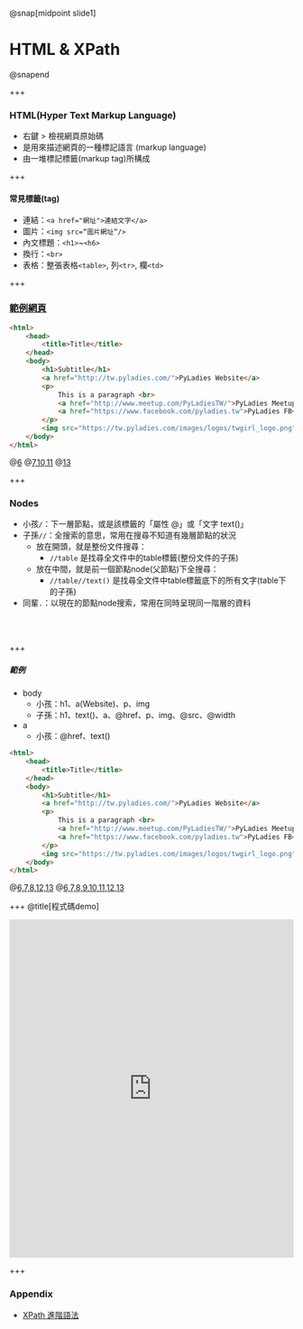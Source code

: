 @snap[midpoint slide1]
<h1>HTML & XPath</h1>
@snapend

+++
### HTML(Hyper Text Markup Language)
- 右鍵 > 檢視網頁原始碼
- 是用來描述網頁的一種標記語言 (markup language)
- 由一堆標記標籤(markup tag)所構成

+++
#### 常見標籤(tag)
- 連結：`<a href="網址">連結文字</a>`
- 圖片：`<img src=“圖片網址“/>`
- 內文標題：`<h1>`~`<h6>`
- 換行：`<br>`
- 表格：整張表格`<table>`, 列`<tr>`, 欄`<td>`

+++
### [範例網頁](http://tw.pyladies.com/~marsw/sample.html)

```html
<html>
    <head>
        <title>Title</title>
    </head>
    <body>
        <h1>Subtitle</h1>
        <a href="http://tw.pyladies.com/">PyLadies Website</a>
        <p>
            This is a paragraph <br>
            <a href="http://www.meetup.com/PyLadiesTW/">PyLadies Meetup</a> <br>
            <a href="https://www.facebook.com/pyladies.tw">PyLadies FB</a> <br>
        </p>
        <img src="https://tw.pyladies.com/images/logos/twgirl_logo.png" width="99px"/>
    </body>
</html>
```
@[6](內文標題`<h1>` )
@[7,10,11](連結`<a>`)
@[13](圖片`<img>` )

+++
### Nodes
- 小孩`/`：下一層節點，或是該標籤的「屬性 @」或「文字 text()」
- 子孫`//`：全搜索的意思，常用在搜尋不知道有幾層節點的狀況
    - 放在開頭，就是整份文件搜尋：
        - `//table` 是找尋全文件中的table標籤(整份文件的子孫)
    - 放在中間，就是前一個節點node(父節點)下全搜尋：
        - `//table//text()` 是找尋全文件中table標籤底下的所有文字(table下的子孫)
- 同輩`.`：以現在的節點node搜索，常用在同時呈現同一階層的資料 
<br>
<br>

+++
##### 範例
- body
    - 小孩：h1、a(Website)、p、img
    - 子孫：h1、text()、a、@href、p、img、@src、@width
- a
    - 小孩：@href、text()

```html
<html>
    <head>
        <title>Title</title>
    </head>
    <body>
        <h1>Subtitle</h1>
        <a href="http://tw.pyladies.com/">PyLadies Website</a>
        <p>
            This is a paragraph <br>
            <a href="http://www.meetup.com/PyLadiesTW/">PyLadies Meetup</a> <br>
            <a href="https://www.facebook.com/pyladies.tw">PyLadies FB</a> <br>
        </p>
        <img src="https://tw.pyladies.com/images/logos/twgirl_logo.png" width="99px"/>
    </body>
</html>
```
@[6,7,8,12,13]()
@[6,7,8,9,10,11,12,13]()

+++
@title[程式碼demo]
<iframe height="600px" width="100%" src="https://repl.it/@MARSW/XPathexample1?lite=true" scrolling="no" frameborder="no" allowtransparency="true" allowfullscreen="true" sandbox="allow-forms allow-pointer-lock allow-popups allow-same-origin allow-scripts allow-modals"></iframe>

+++
### Appendix
- [XPath 進階語法](https://tw.pyladies.com/~marsw/crawler02.slides.html#/7)